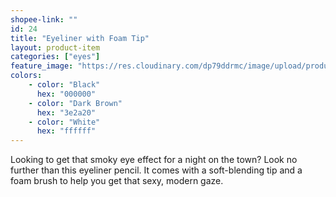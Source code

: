 ```yaml
---
shopee-link: ""
id: 24
title: "Eyeliner with Foam Tip"
layout: product-item
categories: ["eyes"]
feature_image: "https://res.cloudinary.com/dp79ddrmc/image/upload/products/eyelinerFoamTip.jpg"
colors:
    - color: "Black"
      hex: "000000"
    - color: "Dark Brown"
      hex: "3e2a20"
    - color: "White"
      hex: "ffffff"
---
```

Looking to get that smoky eye effect for a night on the town? Look no further than this eyeliner pencil. It comes with a soft-blending tip and a foam brush to help you get that sexy, modern gaze. 